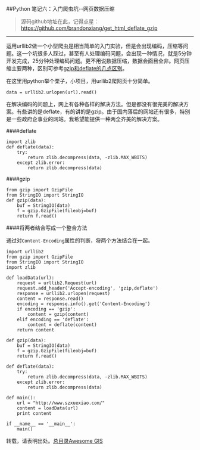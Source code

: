 ##Python 笔记六：入门爬虫坑--网页数据压缩

> 源码github地址在此，记得点星：
https://github.com/brandonxiang/get_html_deflate_gzip

****

运用urllib2做一个小型爬虫是相当简单的入门实验，但是会出现编码，压缩等问题。这一个坑很多人踩过，甚至有人处理编码问题，会出现一种情况，就是5分钟开发完成，25分钟处理编码问题。更不用说数据压缩，数据会面目全非。网页压缩主要两种，区别可参考[gzip和deflate的几点区别](http://www.webkaka.com/tutorial/server/2015/021013/)。

在这里用python举个栗子，小项目，用urllib2爬网页十分简单。

```
data = urllib2.urlopen(url).read()
```

在解决编码的问题上，网上有各种各样的解决方法。但是都没有很完美的解决方案。有些讲的是deflate，有的讲的是gzip。由于国内落后的网站还有很多，特别是一些政府企事业的网站。我希望能提供一种两全齐美的解决方案。

####deflate

```
import zlib
def deflate(data): 
	try:               
		return zlib.decompress(data, -zlib.MAX_WBITS)
	except zlib.error:
		return zlib.decompress(data)
```

####gzip

```
from gzip import GzipFile
from StringIO import StringIO
def gzip(data):
	buf = StringIO(data)
	f = gzip.GzipFile(fileobj=buf)
	return f.read()
```

####将两者结合写成一个整合方法

通过对`Content-Encoding`属性的判断，将两个方法结合在一起。

```
import urllib2
from gzip import GzipFile
from StringIO import StringIO
import zlib

def loadData(url):
	request = urllib2.Request(url)
	request.add_header('Accept-encoding', 'gzip,deflate')
	response = urllib2.urlopen(request)
	content = response.read()
	encoding = response.info().get('Content-Encoding')
	if encoding == 'gzip':
		content = gzip(content)
	elif encoding == 'deflate':
		content = deflate(content)
	return content

def gzip(data):
	buf = StringIO(data)
	f = gzip.GzipFile(fileobj=buf)
	return f.read()

def deflate(data):
	try:
		return zlib.decompress(data, -zlib.MAX_WBITS)
	except zlib.error:
		return zlib.decompress(data)

def main():
	url = "http://www.szxuexiao.com/"
	content = loadData(url)
	print content

if __name__ == '__main__':
	main()

```

转载，请表明出处。[总目录Awesome GIS](http://www.jianshu.com/p/3b3efa92dd6d)
